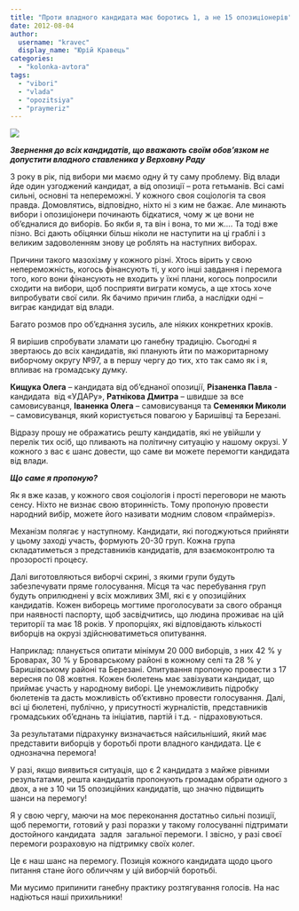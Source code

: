 ```yaml
---
title: "Проти владного кандидата має боротись 1, а не 15 опозиціонерів"
date: 2012-08-04
author: 
  username: "kravec"
  display_name: "Юрій Кравець"
categories: 
  - "kolonka-avtora"
tags: 
  - "vibori"
  - "vlada"
  - "opozitsiya"
  - "praymeriz"
---
```


**_[![](https://mpz.brovary.org/wp-content/uploads/2012/08/Narodniy-vibir-300x127.gif)](https://mpz.brovary.org/wp-content/uploads/2012/08/Narodniy-vibir.gif)_**

**_Звернення до всіх кандидатів, що вважають своїм обов’язком не допустити владного ставленика у Верховну Раду_**

З року в рік, під вибори ми маємо одну й ту саму проблему. Від влади йде один узгоджений кандидат, а від опозиції – рота гетьманів. Всі самі сильні, основні та непереможні. У кожного своя соціологія та своя правда. Домовлятись, відповідно, ніхто ні з ким не бажає. Але минають вибори і опозиціонери починають бідкатися, чому ж це вони не об’єдналися до виборів. Бо якби я, та він і вона, то ми ж…. Та тоді вже пізно. Всі дають обіцянки більш ніколи не наступити на ці граблі і з великим задоволенням знову це роблять на наступних виборах.

Причини такого мазохізму у кожного різні. Хтось вірить у свою непереможність, когось фінансують ті, у кого інші завдання і перемога того, кого вони фінансують не входить у їхні плани, когось попросили сходити на вибори, щоб посприяти виграти комусь, а ще хтось хоче випробувати свої сили. Як бачимо причин глиба, а наслідки одні – виграє кандидат від влади.

<!--more-->

Багато розмов про об’єднання зусиль, але ніяких конкретних кроків.

Я вирішив спробувати зламати цю ганебну традицію. Сьогодні я звертаюсь до всіх кандидатів, які планують йти по мажоритарному виборчому округу №97, а в першу чергу до тих, хто так само як і я, впливає на громадську думку.

**Кищука Олега** – кандидата від об’єднаної опозиції, **Різаненка Павла** - кандидата  від «УДАРу», **Ратнікова Дмитра** – швидше за все самовисуванця, **Іваненка Олега** – самовисуванця та **Семеняки Миколи** – самовисуванця, який користується повагою у Баришівці та Березані.

Відразу прошу не ображатись решту кандидатів, які не увійшли у перелік тих осіб, що пливають на політичну ситуацію у нашому окрузі. У кожного з вас є шанс довести, що саме ви можете перемогти кандидата від влади.

**_Що саме я пропоную?_**

Як я вже казав, у кожного своя соціологія і прості переговори не мають сенсу. Ніхто не визнає свою вторинність. Тому пропоную провести народний вибір, можете його називати модним словом «праймеріз».

Механізм полягає у наступному. Кандидати, які погоджуються прийняти у цьому заході участь, формують 20-30 груп. Кожна група складатиметься з представників кандидатів, для взаємоконтролю та прозорості процесу.

Далі виготовляються виборчі скрині, з якими групи будуть забезпечувати пряме голосування. Місця та час перебування груп будуть оприлюднені у всіх можливих ЗМІ, які є у опозиційних кандидатів. Кожен виборець могтиме проголосувати за свого обранця при наявності паспорту, щоб засвідчитись, що людина проживає на цій території та має 18 років. У пропорціях, які відповідають кількості виборців на окрузі здійснюватиметься опитування.

Наприклад: планується опитати мінімум 20 000 виборців, з них 42 % у Броварах, 30 % у Броварському районі в кожному селі та 28 % у Баришівському районі та Березані. Опитування пропоную провести з 17 вересня по 08 жовтня. Кожен бюлетень має завізувати кандидат, що приймає участь у народному виборі. Це унеможливить підробку бюлетенів та дасть можливість об’єктивно провести голосування. Далі, всі ці бюлетені, публічно, у присутності журналістів, представників громадських об’єднань та ініціатив, партій і т.д. - підраховуються.

За результатами підрахунку визначається найсильніший, який має представити виборців у боротьбі проти владного кандидата. Це є однозначна перемога!

У разі, якщо виявиться ситуація, що є 2 кандидата з майже рівними результатами, решта кандидатів пропонують громадам обрати одного з двох, а не з 10 чи 15 опозиційних кандидатів, що значно підвищить шанси на перемогу!

Я у свою чергу, маючи на моє переконання достатньо сильні позиції, щоб перемогти, готовий у разі поразки у такому голосуванні підтримати достойного кандидата  задля  загальної перемоги. І звісно, у разі своєї перемоги розраховую на підтримку своїх колег.

Це є наш шанс на перемогу. Позиція кожного кандидата щодо цього питання стане його обличчям у цій виборчій боротьбі.

Ми мусимо припинити ганебну практику розтягування голосів. На нас надіються наші прихильники!
